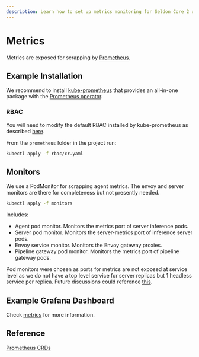 ```yaml
---
description: Learn how to set up metrics monitoring for Seldon Core 2 using Prometheus and Grafana, including kube-prometheus installation, RBAC configuration, and PodMonitor setup.
---
```


# Metrics

Metrics are exposed for scrapping by [Prometheus](https://prometheus.io/).

## Example Installation

We recommend to install [kube-prometheus](https://github.com/prometheus-operator/kube-prometheus#installing) that
provides an all-in-one package with the [Prometheus operator](https://github.com/prometheus-operator/prometheus-operator).


### RBAC

You will need to modify the default RBAC installed by kube-prometheus as described
[here](https://github.com/prometheus-operator/prometheus-operator/blob/main/Documentation/user-guides/getting-started.md#deploying-prometheus).

From the `prometheus` folder in the project run:

```bash
kubectl apply -f rbac/cr.yaml
```

## Monitors

We use a PodMonitor for scrapping agent metrics. The envoy and server monitors are there for
completeness but not presently needed.

```bash
kubectl apply -f monitors
```

Includes:

* Agent pod monitor. Monitors the metrics port of server inference pods.
* Server pod monitor. Monitors the server-metrics port of inference server pods.
* Envoy service monitor. Monitors the Envoy gateway proxies.
* Pipeline gateway pod monitor. Monitors the metrics port of pipeline gateway pods.

Pod monitors were chosen as ports for metrics are not exposed at service level as we do not have a top
level service for server replicas but 1 headless service per replica. Future discussions could
reference [this](https://github.com/prometheus-operator/prometheus-operator/issues/3119).

## Example Grafana Dashboard

Check [metrics](../metrics.md) for more information.

## Reference

[Prometheus CRDs](https://github.com/prometheus-operator/prometheus-operator/blob/main/Documentation/api.md)
